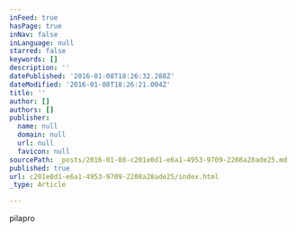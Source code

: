 ```yaml
---
inFeed: true
hasPage: true
inNav: false
inLanguage: null
starred: false
keywords: []
description: ''
datePublished: '2016-01-08T18:26:32.288Z'
dateModified: '2016-01-08T18:26:21.004Z'
title: ''
author: []
authors: []
publisher:
  name: null
  domain: null
  url: null
  favicon: null
sourcePath: _posts/2016-01-08-c201e0d1-e6a1-4953-9709-2208a28ade25.md
published: true
url: c201e0d1-e6a1-4953-9709-2208a28ade25/index.html
_type: Article

---
```

pilapro